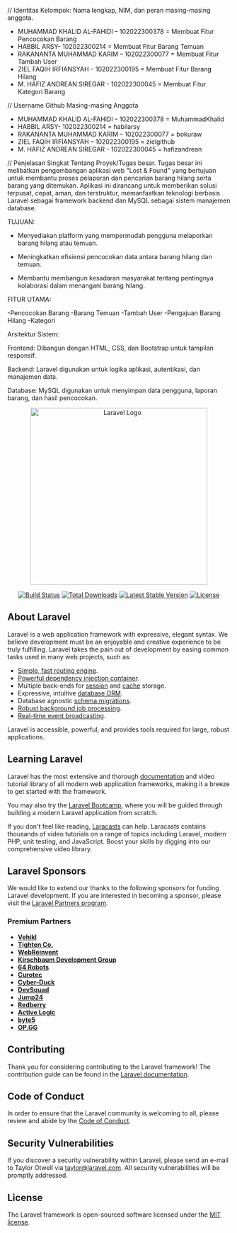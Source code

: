 //  Identitas Kelompok: Nama lengkap, NIM, dan peran masing-masing anggota.
- MUHAMMAD KHALID AL-FAHIDI – 102022300378 = Membuat Fitur Pencocokan Barang
- HABBIL ARSY- 102022300214                = Membuat Fitur Barang Temuan 
- RAKANANTA MUHAMMAD KARIM – 102022300077  = Membuat Fitur Tambah User
- ZIEL FAQIH IRFIANSYAH – 102022300195     = Membuat Fitur Barang Hilang 
- M. HAFIZ ANDREAN SIREGAR - 102022300045  =  Membuat Fitur Kategori Barang

// Username Github Masing-masing Anggota 
- MUHAMMAD KHALID AL-FAHIDI – 102022300378 = MuhammadKhalid
- HABBIL ARSY- 102022300214                = habilarsy
- RAKANANTA MUHAMMAD KARIM – 102022300077  = bokuraw
- ZIEL FAQIH IRFIANSYAH – 102022300195     = zielgithub
- M. HAFIZ ANDREAN SIREGAR - 102022300045  = hafizandrean

// Penjelasan Singkat Tentang Proyek/Tugas besar.
Tugas besar ini melibatkan pengembangan aplikasi web "Lost & Found" yang bertujuan untuk membantu proses pelaporan dan pencarian barang hilang serta barang yang ditemukan. Aplikasi ini dirancang untuk memberikan solusi terpusat, cepat, aman, dan terstruktur, memanfaatkan teknologi berbasis Laravel sebagai framework backend dan MySQL sebagai sistem manajemen database.

TUJUAN:
- Menyediakan platform yang mempermudah pengguna melaporkan barang hilang atau temuan.

- Meningkatkan efisiensi pencocokan data antara barang hilang dan temuan.

- Membantu membangun kesadaran masyarakat tentang pentingnya kolaborasi dalam menangani barang hilang.

FITUR UTAMA:

-Pencocokan Barang
-Barang Temuan
-Tambah User
-Pengajuan Barang Hilang
-Kategori


Arsitektur Sistem:

Frontend: Dibangun dengan HTML, CSS, dan Bootstrap untuk tampilan responsif.

Backend: Laravel digunakan untuk logika aplikasi, autentikasi, dan manajemen data.

Database: MySQL digunakan untuk menyimpan data pengguna, laporan barang, dan hasil pencocokan.



<p align="center"><a href="https://laravel.com" target="_blank"><img src="https://raw.githubusercontent.com/laravel/art/master/logo-lockup/5%20SVG/2%20CMYK/1%20Full%20Color/laravel-logolockup-cmyk-red.svg" width="400" alt="Laravel Logo"></a></p>

<p align="center">
<a href="https://github.com/laravel/framework/actions"><img src="https://github.com/laravel/framework/workflows/tests/badge.svg" alt="Build Status"></a>
<a href="https://packagist.org/packages/laravel/framework"><img src="https://img.shields.io/packagist/dt/laravel/framework" alt="Total Downloads"></a>
<a href="https://packagist.org/packages/laravel/framework"><img src="https://img.shields.io/packagist/v/laravel/framework" alt="Latest Stable Version"></a>
<a href="https://packagist.org/packages/laravel/framework"><img src="https://img.shields.io/packagist/l/laravel/framework" alt="License"></a>
</p>

## About Laravel

Laravel is a web application framework with expressive, elegant syntax. We believe development must be an enjoyable and creative experience to be truly fulfilling. Laravel takes the pain out of development by easing common tasks used in many web projects, such as:

- [Simple, fast routing engine](https://laravel.com/docs/routing).
- [Powerful dependency injection container](https://laravel.com/docs/container).
- Multiple back-ends for [session](https://laravel.com/docs/session) and [cache](https://laravel.com/docs/cache) storage.
- Expressive, intuitive [database ORM](https://laravel.com/docs/eloquent).
- Database agnostic [schema migrations](https://laravel.com/docs/migrations).
- [Robust background job processing](https://laravel.com/docs/queues).
- [Real-time event broadcasting](https://laravel.com/docs/broadcasting).

Laravel is accessible, powerful, and provides tools required for large, robust applications.

## Learning Laravel

Laravel has the most extensive and thorough [documentation](https://laravel.com/docs) and video tutorial library of all modern web application frameworks, making it a breeze to get started with the framework.

You may also try the [Laravel Bootcamp](https://bootcamp.laravel.com), where you will be guided through building a modern Laravel application from scratch.

If you don't feel like reading, [Laracasts](https://laracasts.com) can help. Laracasts contains thousands of video tutorials on a range of topics including Laravel, modern PHP, unit testing, and JavaScript. Boost your skills by digging into our comprehensive video library.

## Laravel Sponsors

We would like to extend our thanks to the following sponsors for funding Laravel development. If you are interested in becoming a sponsor, please visit the [Laravel Partners program](https://partners.laravel.com).

### Premium Partners

- **[Vehikl](https://vehikl.com/)**
- **[Tighten Co.](https://tighten.co)**
- **[WebReinvent](https://webreinvent.com/)**
- **[Kirschbaum Development Group](https://kirschbaumdevelopment.com)**
- **[64 Robots](https://64robots.com)**
- **[Curotec](https://www.curotec.com/services/technologies/laravel/)**
- **[Cyber-Duck](https://cyber-duck.co.uk)**
- **[DevSquad](https://devsquad.com/hire-laravel-developers)**
- **[Jump24](https://jump24.co.uk)**
- **[Redberry](https://redberry.international/laravel/)**
- **[Active Logic](https://activelogic.com)**
- **[byte5](https://byte5.de)**
- **[OP.GG](https://op.gg)**

## Contributing

Thank you for considering contributing to the Laravel framework! The contribution guide can be found in the [Laravel documentation](https://laravel.com/docs/contributions).

## Code of Conduct

In order to ensure that the Laravel community is welcoming to all, please review and abide by the [Code of Conduct](https://laravel.com/docs/contributions#code-of-conduct).

## Security Vulnerabilities

If you discover a security vulnerability within Laravel, please send an e-mail to Taylor Otwell via [taylor@laravel.com](mailto:taylor@laravel.com). All security vulnerabilities will be promptly addressed.

## License

The Laravel framework is open-sourced software licensed under the [MIT license](https://opensource.org/licenses/MIT).

